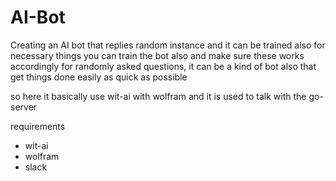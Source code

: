 # AI-Bot

Creating an AI bot that replies random instance and it can be trained also for necessary things
you can train the bot also and make sure these works accordingly for randomly asked questions, it can be a kind of bot also that get things done easily as quick as possible

so here it basically use wit-ai with wolfram and it is used to talk with the go-server 

requirements
- wit-ai
- wolfram
- slack




